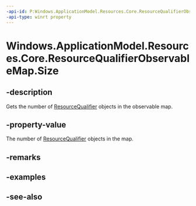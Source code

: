 ```yaml
---
-api-id: P:Windows.ApplicationModel.Resources.Core.ResourceQualifierObservableMap.Size
-api-type: winrt property
---
```


<!-- Property syntax
public uint Size { get; }
-->

# Windows.ApplicationModel.Resources.Core.ResourceQualifierObservableMap.Size

## -description
Gets the number of [ResourceQualifier](resourcequalifier.md) objects in the observable map.

## -property-value
The number of [ResourceQualifier](resourcequalifier.md) objects in the map.

## -remarks

## -examples

## -see-also
